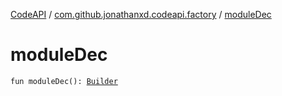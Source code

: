 [CodeAPI](../index.md) / [com.github.jonathanxd.codeapi.factory](index.md) / [moduleDec](.)

# moduleDec

`fun moduleDec(): `[`Builder`](../com.github.jonathanxd.codeapi.base/-module-declaration/-builder/index.md)